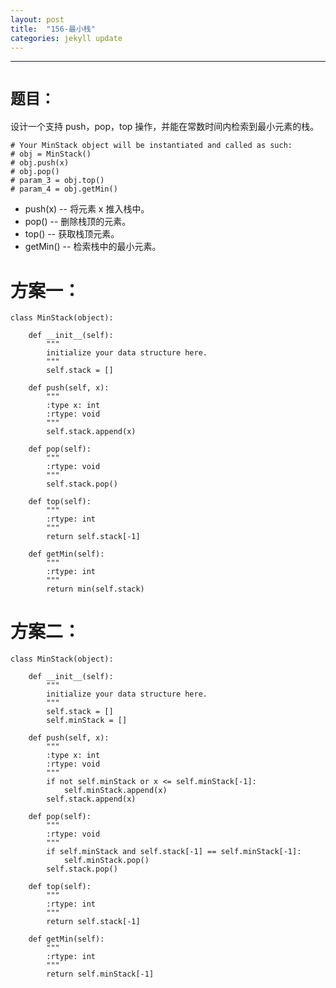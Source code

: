 ```yaml
---
layout: post
title:  "156-最小栈"
categories: jekyll update
---
```

_______________________________________________________________________________
# `题目：`

设计一个支持 push，pop，top 操作，并能在常数时间内检索到最小元素的栈。

    # Your MinStack object will be instantiated and called as such:
    # obj = MinStack()
    # obj.push(x)
    # obj.pop()
    # param_3 = obj.top()
    # param_4 = obj.getMin()

* push(x) -- 将元素 x 推入栈中。
* pop() -- 删除栈顶的元素。
* top() -- 获取栈顶元素。
* getMin() -- 检索栈中的最小元素。

# 方案一：

    class MinStack(object):

        def __init__(self):
            """
            initialize your data structure here.
            """
            self.stack = []

        def push(self, x):
            """
            :type x: int
            :rtype: void
            """
            self.stack.append(x)

        def pop(self):
            """
            :rtype: void
            """
            self.stack.pop()

        def top(self):
            """
            :rtype: int
            """
            return self.stack[-1]

        def getMin(self):
            """
            :rtype: int
            """
            return min(self.stack)

# 方案二：

    class MinStack(object):

        def __init__(self):
            """
            initialize your data structure here.
            """
            self.stack = []
            self.minStack = []

        def push(self, x):
            """
            :type x: int
            :rtype: void
            """
            if not self.minStack or x <= self.minStack[-1]:
                self.minStack.append(x)
            self.stack.append(x)

        def pop(self):
            """
            :rtype: void
            """
            if self.minStack and self.stack[-1] == self.minStack[-1]:
                self.minStack.pop()
            self.stack.pop()

        def top(self):
            """
            :rtype: int
            """
            return self.stack[-1]

        def getMin(self):
            """
            :rtype: int
            """
            return self.minStack[-1]
